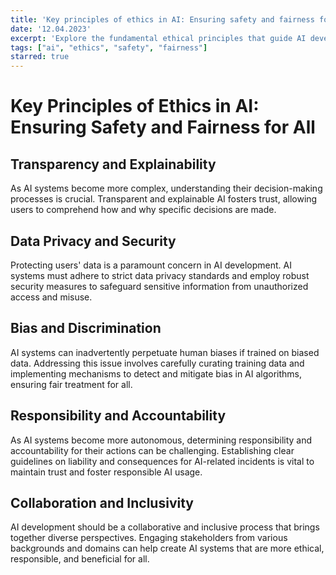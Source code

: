 ```yaml
---
title: 'Key principles of ethics in AI: Ensuring safety and fairness for all'
date: '12.04.2023'
excerpt: 'Explore the fundamental ethical principles that guide AI development, as we strive to create responsible, transparent, and inclusive AI systems that prioritize safety and fairness.'
tags: ["ai", "ethics", "safety", "fairness"]
starred: true
---
```


# Key Principles of Ethics in AI: Ensuring Safety and Fairness for All

## Transparency and Explainability
As AI systems become more complex, understanding their decision-making processes is crucial. Transparent and explainable AI fosters trust, allowing users to comprehend how and why specific decisions are made.

## Data Privacy and Security
Protecting users' data is a paramount concern in AI development. AI systems must adhere to strict data privacy standards and employ robust security measures to safeguard sensitive information from unauthorized access and misuse.

## Bias and Discrimination
AI systems can inadvertently perpetuate human biases if trained on biased data. Addressing this issue involves carefully curating training data and implementing mechanisms to detect and mitigate bias in AI algorithms, ensuring fair treatment for all.

## Responsibility and Accountability
As AI systems become more autonomous, determining responsibility and accountability for their actions can be challenging. Establishing clear guidelines on liability and consequences for AI-related incidents is vital to maintain trust and foster responsible AI usage.

## Collaboration and Inclusivity
AI development should be a collaborative and inclusive process that brings together diverse perspectives. Engaging stakeholders from various backgrounds and domains can help create AI systems that are more ethical, responsible, and beneficial for all.
